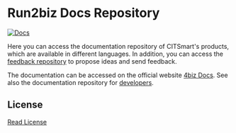 # Run2biz Docs Repository

[![Docs](https://img.shields.io/badge/docs-stable-steelblue.svg?style=flat-square)](https://documentation.run2biz.com)

Here you can access the documentation repository of CITSmart's products, which are available in different languages. In addition, you can access the [feedback repository][1] to propose ideas and send feedback.

The documentation can be accessed on the official website [4biz Docs][2]. See also the documentation repository for [developers][3].


## License

[Read License][4]

[1]:https://github.com/run2bizdocs/feedback
[2]:https://documentation.run2biz.com
[3]:https://github.com/run2bizdocs/developers
[4]:license.md
